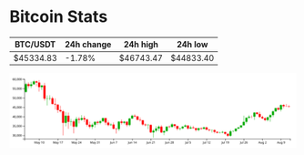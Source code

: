 # Bitcoin Stats

BTC/USDT|24h change|24h high|24h low|
|---|---|---|---|
|$45334.83|-1.78%|$46743.47|$44833.40|

<img src="./chart.svg">
